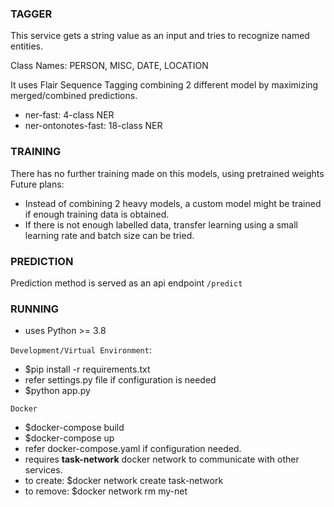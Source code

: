 ### TAGGER

This service gets a string value as an input and tries to recognize named entities. 

Class Names: PERSON, MISC, DATE, LOCATION

It uses Flair Sequence Tagging combining 2 different model by maximizing merged/combined predictions. 
- ner-fast: 4-class NER 
- ner-ontonotes-fast: 18-class NER  

### TRAINING ###

There has no further training made on this models, using pretrained weights
Future plans: 
- Instead of combining 2 heavy models, a custom model might be trained if enough training data is obtained.
- If there is not enough labelled data, transfer learning using a small learning rate and batch size can be tried.
    
### PREDICTION ###

Prediction method is served as an api endpoint `/predict`

### RUNNING ###

- uses Python >= 3.8

`Development/Virtual Environment`: 
- $pip install -r requirements.txt
- refer settings.py file if configuration is needed
- $python app.py
 
`Docker`
- $docker-compose build
- $docker-compose up
- refer docker-compose.yaml if configuration needed. 
- requires **task-network** docker network to communicate with other services. 
- to create: $docker network create task-network
- to remove: $docker network rm my-net